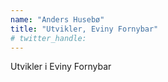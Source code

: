 ```yaml
---
name: "Anders Husebø"
title: "Utvikler, Eviny Fornybar"
# twitter_handle: 
---
```

Utvikler i Eviny Fornybar
